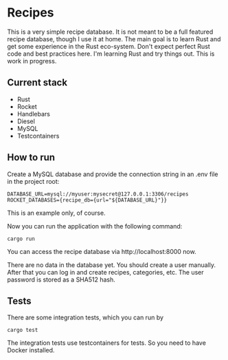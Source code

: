 # Recipes

This is a very simple recipe database. It is not meant to be a full featured recipe database, though I use it at home. 
The main goal is to learn Rust and get some experience in the Rust eco-system. Don't expect perfect Rust code and best
practices here. I'm learning Rust and try things out. This is work in progress.

## Current stack

* Rust
* Rocket
* Handlebars
* Diesel
* MySQL
* Testcontainers

## How to run

Create a MySQL database and provide the connection string in an .env file in the project root:

```
DATABASE_URL=mysql://myuser:mysecret@127.0.0.1:3306/recipes
ROCKET_DATABASES={recipe_db={url="${DATABASE_URL}"}}
```
This is an example only, of course.

Now you can run the application with the following command:
```
cargo run
```

You can access the recipe database via http://localhost:8000 now.

There are no data in the database yet. You should create a user manually. After that you can log in and create 
recipes, categories, etc. The user password is stored as a SHA512 hash.

## Tests

There are some integration tests, which you can run by
```
cargo test
```
The integration tests use testcontainers for tests. So you need to have Docker installed.